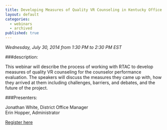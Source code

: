 ```yaml
---
title: Developing Measures of Quality VR Counseling in Kentucky Office of Vocational Rehabilitation
layout: default
categories:
  - webinars
  - archived
published: true
---
```


*Wednesday, July 30, 2014 from 1:30 PM to 2:30 PM EST*

###description:

This webinar will describe the process of working with RTAC to develop measures of quality VR counseling for the counselor performance evaluation.  The speakers will discuss the measures they came up with, how they arrived at them including challenges, barriers, and debates, and the future of the project.

###Presenters:

Jonathan White, District Office Manager  
Erin Hopper, Administrator

<a class="btn btn-primary btn-lg" role="button" href="https://events-na6.adobeconnect.com/content/connect/c1/839220836/en/events/event/shared/1149932032/event_registration.html?sco-id=1235731585&_charset_=utf-8">Register here</a>
